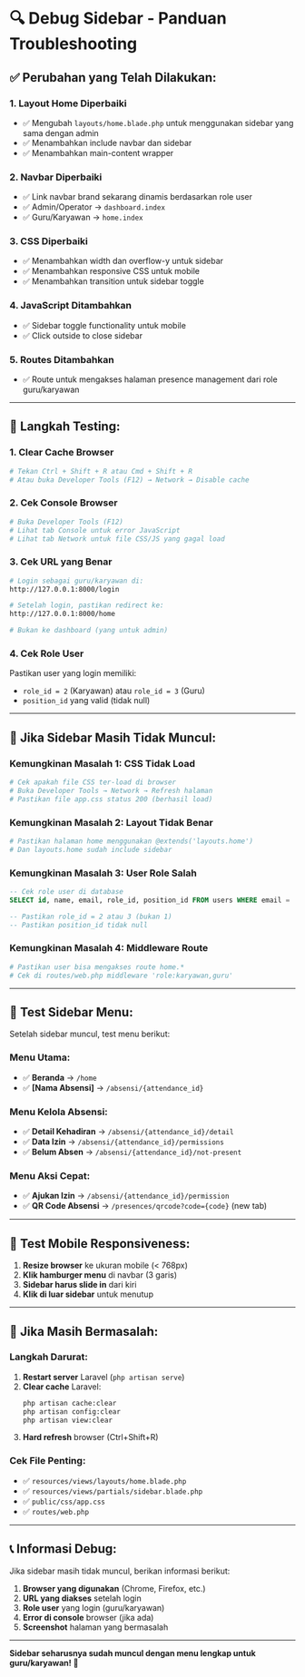 # 🔍 Debug Sidebar - Panduan Troubleshooting

## ✅ **Perubahan yang Telah Dilakukan:**

### 1. **Layout Home Diperbaiki**
- ✅ Mengubah `layouts/home.blade.php` untuk menggunakan sidebar yang sama dengan admin
- ✅ Menambahkan include navbar dan sidebar
- ✅ Menambahkan main-content wrapper

### 2. **Navbar Diperbaiki**
- ✅ Link navbar brand sekarang dinamis berdasarkan role user
- ✅ Admin/Operator → `dashboard.index`
- ✅ Guru/Karyawan → `home.index`

### 3. **CSS Diperbaiki**
- ✅ Menambahkan width dan overflow-y untuk sidebar
- ✅ Menambahkan responsive CSS untuk mobile
- ✅ Menambahkan transition untuk sidebar toggle

### 4. **JavaScript Ditambahkan**
- ✅ Sidebar toggle functionality untuk mobile
- ✅ Click outside to close sidebar

### 5. **Routes Ditambahkan**
- ✅ Route untuk mengakses halaman presence management dari role guru/karyawan

---

## 🧪 **Langkah Testing:**

### **1. Clear Cache Browser**
```bash
# Tekan Ctrl + Shift + R atau Cmd + Shift + R
# Atau buka Developer Tools (F12) → Network → Disable cache
```

### **2. Cek Console Browser**
```bash
# Buka Developer Tools (F12)
# Lihat tab Console untuk error JavaScript
# Lihat tab Network untuk file CSS/JS yang gagal load
```

### **3. Cek URL yang Benar**
```bash
# Login sebagai guru/karyawan di:
http://127.0.0.1:8000/login

# Setelah login, pastikan redirect ke:
http://127.0.0.1:8000/home

# Bukan ke dashboard (yang untuk admin)
```

### **4. Cek Role User**
Pastikan user yang login memiliki:
- `role_id = 2` (Karyawan) atau `role_id = 3` (Guru)
- `position_id` yang valid (tidak null)

---

## 🔧 **Jika Sidebar Masih Tidak Muncul:**

### **Kemungkinan Masalah 1: CSS Tidak Load**
```bash
# Cek apakah file CSS ter-load di browser
# Buka Developer Tools → Network → Refresh halaman
# Pastikan file app.css status 200 (berhasil load)
```

### **Kemungkinan Masalah 2: Layout Tidak Benar**
```bash
# Pastikan halaman home menggunakan @extends('layouts.home')
# Dan layouts.home sudah include sidebar
```

### **Kemungkinan Masalah 3: User Role Salah**
```sql
-- Cek role user di database
SELECT id, name, email, role_id, position_id FROM users WHERE email = 'email_anda';

-- Pastikan role_id = 2 atau 3 (bukan 1)
-- Pastikan position_id tidak null
```

### **Kemungkinan Masalah 4: Middleware Route**
```bash
# Pastikan user bisa mengakses route home.*
# Cek di routes/web.php middleware 'role:karyawan,guru'
```

---

## 🎯 **Test Sidebar Menu:**

Setelah sidebar muncul, test menu berikut:

### **Menu Utama:**
- ✅ **Beranda** → `/home`
- ✅ **[Nama Absensi]** → `/absensi/{attendance_id}`

### **Menu Kelola Absensi:**
- ✅ **Detail Kehadiran** → `/absensi/{attendance_id}/detail`
- ✅ **Data Izin** → `/absensi/{attendance_id}/permissions`
- ✅ **Belum Absen** → `/absensi/{attendance_id}/not-present`

### **Menu Aksi Cepat:**
- ✅ **Ajukan Izin** → `/absensi/{attendance_id}/permission`
- ✅ **QR Code Absensi** → `/presences/qrcode?code={code}` (new tab)

---

## 📱 **Test Mobile Responsiveness:**

1. **Resize browser** ke ukuran mobile (< 768px)
2. **Klik hamburger menu** di navbar (3 garis)
3. **Sidebar harus slide in** dari kiri
4. **Klik di luar sidebar** untuk menutup

---

## 🚨 **Jika Masih Bermasalah:**

### **Langkah Darurat:**
1. **Restart server** Laravel (`php artisan serve`)
2. **Clear cache** Laravel:
   ```bash
   php artisan cache:clear
   php artisan config:clear
   php artisan view:clear
   ```
3. **Hard refresh** browser (Ctrl+Shift+R)

### **Cek File Penting:**
- ✅ `resources/views/layouts/home.blade.php`
- ✅ `resources/views/partials/sidebar.blade.php`
- ✅ `public/css/app.css`
- ✅ `routes/web.php`

---

## 📞 **Informasi Debug:**

Jika sidebar masih tidak muncul, berikan informasi berikut:

1. **Browser yang digunakan** (Chrome, Firefox, etc.)
2. **URL yang diakses** setelah login
3. **Role user** yang login (guru/karyawan)
4. **Error di console** browser (jika ada)
5. **Screenshot** halaman yang bermasalah

---

**Sidebar seharusnya sudah muncul dengan menu lengkap untuk guru/karyawan! 🎉**